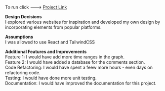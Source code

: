 To run click ---> [Project Link](https://solana-charting-comments-lmvjbdf2l-michaelsatumbas-projects.vercel.app/) 

**Design Decisions**
<br>
I explored various websites for inspiration and developed my own design by incorporating elements from popular platforms.

**Assumptions**
<br>
I was allowed to use React and TailwindCSS

**Additional Features and Improvements**
<br>
Feature 1: I would have add more time ranges in the graph.<br>
Feature 2: I would have added a database for the comments section.<br>
Code Refactoring: I would have spent a feew more hours - even days on refactoring code.<br>
Testing: I would have done more unit testing.<br>
Documentation: I would have improved the documentation for this project.<br>
